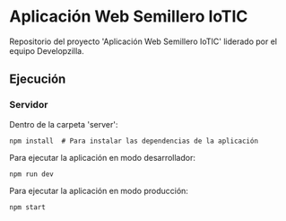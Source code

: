 # Aplicación Web Semillero IoTIC
Repositorio del proyecto 'Aplicación Web Semillero IoTIC' liderado por el equipo Developzilla.

## Ejecución
### Servidor
Dentro de la carpeta 'server':
```
npm install  # Para instalar las dependencias de la aplicación
```
Para ejecutar la aplicación en modo desarrollador:
```
npm run dev 
```
Para ejecutar la aplicación en modo producción:
```
npm start
```